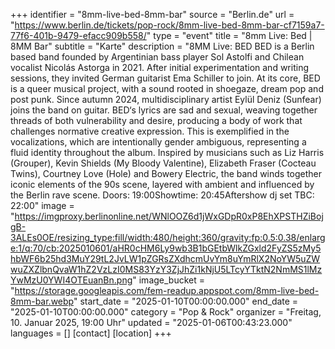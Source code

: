 +++
identifier = "8mm-live-bed-8mm-bar"
source = "Berlin.de"
url = "https://www.berlin.de/tickets/pop-rock/8mm-live-bed-8mm-bar-cf7159a7-77f6-401b-9479-efacc909b558/"
type = "event"
title = "8mm Live: Bed | 8MM Bar"
subtitle = "Karte"
description = "8MM Live: BED BED is a Berlin based band founded by Argentinian bass player Sol Astolfi and Chilean vocalist Nicolás Astorga in 2021. After initial experimentation and writing sessions, they invited German guitarist Ema Schiller to join. At its core, BED is a queer musical project, with a sound rooted in shoegaze, dream pop and post punk. Since autumn 2024, multidisciplinary artist Eylül Deniz (Sunfear) joins the band on guitar. BED‘s lyrics are sad and sexual, weaving together threads of both vulnerability and desire, producing a body of work that challenges normative creative expression. This is exemplified in the vocalizations, which are intentionally gender ambiguous, representing a fluid identity throughout the album. Inspired by musicians such as Liz Harris (Grouper), Kevin Shields (My Bloody Valentine), Elizabeth Fraser (Cocteau Twins), Courtney Love (Hole) and Bowery Electric, the band winds together iconic elements of the 90s scene, layered with ambient and influenced by the Berlin rave scene. Doors: 19:00Showtime: 20:45Aftershow dj set TBC: 22:00"
image = "https://imgproxy.berlinonline.net/WNlOOZ6d1jWxGDpR0xP8EhXPSTHZiBojgB-3ALEs0OE/resizing_type:fill/width:480/height:360/gravity:fp:0.5:0.38/enlarge:1/q:70/cb:2025010601/aHR0cHM6Ly9wb3B1bGEtbWlkZGxld2FyZS5zMy5hbWF6b25hd3MuY29tL2JvLW1pZGRsZXdhcmUvYm8uYmRlX2NoYW5uZWwuZXZlbnQvaW1hZ2VzLzI0MS83YzY3ZjJhZi1kNjU5LTcyYTktN2NmMS1lMzYwMzU0YWI4OTEuanBn.png"
image_bucket = "https://storage.googleapis.com/fem-readup.appspot.com/8mm-live-bed-8mm-bar.webp"
start_date = "2025-01-10T00:00:00.000"
end_date = "2025-01-10T00:00:00.000"
category = "Pop & Rock"
organizer = "Freitag, 10. Januar 2025, 19:00 Uhr"
updated = "2025-01-06T00:43:23.000"
languages = []
[contact]
[location]
+++